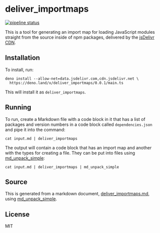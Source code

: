 # deliver_importmaps

[![pipeline status](https://gitlab.com/ResourcesCo/macchiato/deliver_importmaps/badges/main/pipeline.svg)](https://gitlab.com/ResourcesCo/macchiato/deliver_importmaps/-/commits/main)

This is a tool for generating an import map for loading JavaScript modules
straight from the source inside of npm packages, delivered by the
[jsDelivr CDN][jsd].

## Installation

To install, run:

```
deno install --allow-net=data.jsdelivr.com,cdn.jsdelivr.net \
  https://deno.land/x/deliver_importmaps/0.0.1/main.ts
```

This will install it as `deliver_importmaps`.

## Running

To run, create a Markdown file with a code block in it that has a list
of packages and version numbers in a code block called `dependencies.json`
and pipe it into the command:

```
cat input.md | deliver_importmaps
```

The output will contain a code block that has an import map and another
with the types for creating a file. They can be put into files using
[md_unpack_simple][md_unpack_simple]:

```
cat input.md | deliver_importmaps | md_unpack_simple
```

## Source

This is generated from a markdown document, [deliver_importmaps.md][src], using
[md_unpack_simple][md_unpack_simple].

## License

MIT

[jsd]: https://jsdelivr.net/
[src]: https://github.com/ResourcesCo/macchiato/blob/main/build/deno/deliver_importmaps.md
[md_unpack_simple]: https://deno.land/x/md_unpack_simple
